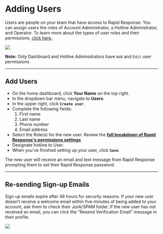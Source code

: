 # Adding Users
Users are people on your team that have access to Rapid Response. You can assign users the roles of Account Administrator, a Hotline Administrator, and Operator. To learn more about the types of user roles and their permissions,  [click here. <br>](https://rapid-response.helpscoutdocs.com/article/30-understanding-user-roles-and-permissions)

![](https://s3.amazonaws.com/helpscout.net/docs/assets/5ed94c0604286306f804acfb/images/5fd11c410ca0c372c6f0937d/file-VDVsn8jgAH.gif)

**Note:** Only Dashboard and Hotline Administrators have `Add` and `Edit` user permissions

***

## Add Users

* On the home dashboard, click **Your Name** on the top right.
* In the dropdown bar menu, navigate to **Users**.
* In the upper right, click **`Create user`**.
* Complete the following fields:
  1. First name
  2. Last name
  3. Phone number
  4. Email address
* Select the Role(s) for the new user. Review the **[full breakdown of Rapid Response's permissions settings](https://www.notion.so/User-roles-and-permissions-3ee91a7b016d4e6c871c1332dfa7a524)**
* Designate hotline to User.
* When you've finished setting up your user, click **`Save`**.

The new user will receive an email and text message from Rapid Response prompting them to set their Rapid Response password.

***

## Re-sending Sign-up Emails

Sign up emails expire after 48 hours for security reasons. If your new user doesn't receive a welcome email within five minutes of being added to your account, ask them to check their Junk/SPAM folder. If the new user has not received an email, you can click the "Resend Verification Email" message in their profile.

![](https://s3.amazonaws.com/helpscout.net/docs/assets/5ed94c0604286306f804acfb/images/5fe7e3dff24ccf588e3fe997/file-odXcCHhrf7.gif)
